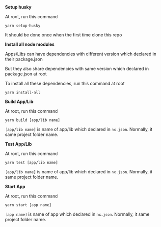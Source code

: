 **Setup husky**

At root, run this command
```
yarn setup-husky
```
It should be done once when the first time clone this repo


**Install all node modules**

Apps/Libs can have dependencies with different version which declared in their package.json

But they also share dependencies with same version which declared in package.json at root

To install all these dependencies, run this command at root
```
yarn install-all
```


**Build App/Lib**

At root, run this command
```
yarn build [app/lib name]
```
`[app/lib name]` is name of app/lib which declared in `nx.json`. Normally, it same project folder name.


**Test App/Lib**

At root, run this command
```
yarn test [app/lib name]
```
`[app/lib name]` is name of app/lib which declared in `nx.json`. Normally, it same project folder name.


**Start App**

At root, run this command
```
yarn start [app name]
```
`[app name]` is name of app which declared in `nx.json`. Normally, it same project folder name.